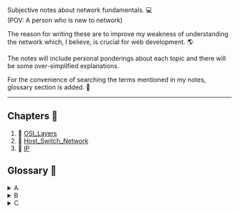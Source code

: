 Subjective notes about network fundamentals. 💻<br>
(POV: A person who is new to network)<br>

The reason for writing these are to improve my weakness of understanding the network which, I believe, is crucial for web development. 🌎<br>

The notes will include personal ponderings about each topic and there will be some over-simplified explanations.<br>

For the convenience of searching the terms mentioned in my notes, glossary section is added. 📝

<hr>

## Chapters 📕

<ol>
<li>
🔎 <a href="https://github.com/tyomhk2015/network_basic/tree/main/1.OSI_Layers">OSI_Layers</a>
</li>
<li>🔎 <a href="https://github.com/tyomhk2015/network_basic/tree/main/2.Host_Switch_Network">Host_Switch_Network</a></li>
<li>🔎 <a href="https://github.com/tyomhk2015/network_basic/tree/main/3.IP">IP</a></li>
</ol>


## Glossary 📝
<details style="cursor: pointer;">
  <summary>A</summary>
  <a href="">　TEST</a>
</details>
<details style="cursor: pointer;">
  <summary>B</summary>
  <a href="">　TEST</a>
</details>
<details style="cursor: pointer;">
  <summary>C</summary>
  <a href="">　TEST</a>
</details>
